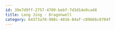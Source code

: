```yaml
---
id: 39e7d9ff-2757-4789-bebf-7d3d14e9ca48
title: Long Jing - Dragonwell
category: 64373a78-908c-4016-84af-c09666c8704f
---
```

